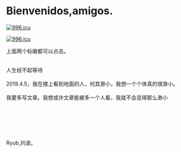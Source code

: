 # Bienvenidos,amigos.
<p><a href="https://996.icu"><img src="https://img.shields.io/badge/link-996.icu-red.svg" alt="996.icu"></a></p>
<p><a href="http://www.ryubohr.com"><img src="https://img.shields.io/badge/Ryub-Blog-green.svg" alt="996.icu"></a><p>
<p>上面两个标徽都可以点击。<p>
<br/>人生经不起等待<br/>
<br/>2019.4.5，我在楼上看到地面的人，何其渺小，我想一个个体真的很渺小。<br/>
<br/>我要多写文章。我想或许文章能被多一个人看，我就不会显得那么渺小<br/>
<br/><br/>
<br/><br/>
<br/><br/>
 Ryub,刘波。

